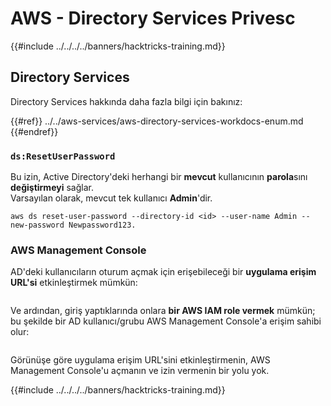 # AWS - Directory Services Privesc

{{#include ../../../../banners/hacktricks-training.md}}

## Directory Services

Directory Services hakkında daha fazla bilgi için bakınız:

{{#ref}}
../../aws-services/aws-directory-services-workdocs-enum.md
{{#endref}}

### `ds:ResetUserPassword`

Bu izin, Active Directory'deki herhangi bir **mevcut** kullanıcının **parola**sını **değiştirmeyi** sağlar.\
Varsayılan olarak, mevcut tek kullanıcı **Admin**'dir.
```
aws ds reset-user-password --directory-id <id> --user-name Admin --new-password Newpassword123.
```
### AWS Management Console

AD'deki kullanıcıların oturum açmak için erişebileceği bir **uygulama erişim URL'si** etkinleştirmek mümkün:

<figure><img src="../../../images/image (244).png" alt=""><figcaption></figcaption></figure>

Ve ardından, giriş yaptıklarında onlara **bir AWS IAM role vermek** mümkün; bu şekilde bir AD kullanıcı/grubu AWS Management Console'a erişim sahibi olur:

<figure><img src="../../../images/image (155).png" alt=""><figcaption></figcaption></figure>

Görünüşe göre uygulama erişim URL'sini etkinleştirmenin, AWS Management Console'u açmanın ve izin vermenin bir yolu yok.

{{#include ../../../../banners/hacktricks-training.md}}
